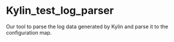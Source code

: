 # Kylin_test_log_parser

Our tool to parse the log data generated by Kylin and parse it to the configuration map.
